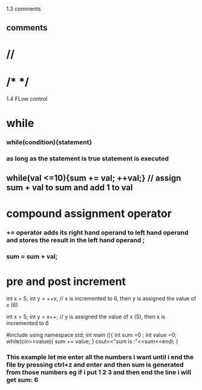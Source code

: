 1.3 comments
## comments
# //
# /* */

1.4 FLow control 

# while
### while(condition){statement}
### as long as the statement is true statement is executed
## while(val <=10){sum += val; ++val;} // assign sum + val to sum and add 1 to val 

# compound assignment operator
### += operator adds its right hand operand to left hand operand and stores the result in the left hand operand ;
### sum = sum + val;  

# pre and post increment
int x = 5;
int y = ++x; // x is incremented to 6, then y is assigned the value of x (6)


int x = 5;
int y = x++; // y is assigned the value of x (5), then x is incremented to 6


 #include<iostream>
using namespace std;
int main (){
    int sum =0 ; int value =0;
    while(cin>>value){
        sum += value;
    }
    cout<<"sum is :"<<sum<<endl;
} 

### This example let me enter all the numbers  i want until i end the file by pressing ctrl+z and enter and then sum is generated from those numbers eg if i put 1 2 3 and then end the line i will get sum: 6 
